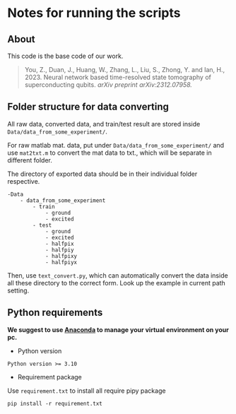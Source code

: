 # Notes for running the scripts

## About

This code is the base code of our work.

> You, Z., Duan, J., Huang, W., Zhang, L., Liu, S., Zhong, Y. and Ian, H., 2023. Neural network based time-resolved state tomography of superconducting qubits. _arXiv preprint arXiv:2312.07958._

## Folder structure for data converting

All raw data, converted data, and train/test result are stored inside `Data/data_from_some_experiment/`.

For raw matlab mat. data, put under `Data/data_from_some_experiment/` and use `mat2txt.m` to convert the mat data to txt., which will be separate in different folder.

The directory of exported data should be in their individual folder respective.
```
-Data
    - data_from_some_experiment
        - train
            - ground
            - excited
        - test
            - ground
            - excited
            - halfpix
            - halfpiy
            - halfpixy
            - halfpiyx
```

Then, use `text_convert.py`, which can automatically convert the data inside all these directory to the correct form. Look up the example in current path setting.

## Python requirements

**We suggest to use [Anaconda](https://www.anaconda.com/) to manage your virtual environment on your pc.**

* Python version

```
Python version >= 3.10
```

* Requirement package
  
Use `requirement.txt` to install all require pipy package
```
pip install -r requirement.txt
```
